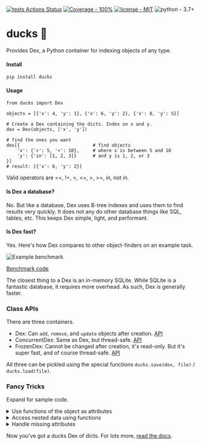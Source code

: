 [![tests Actions Status](https://github.com/manimino/ducks/workflows/tests/badge.svg)](https://github.com/manimino/ducks/actions)
[![Coverage - 100%](https://img.shields.io/static/v1?label=Coverage&message=100%&color=2ea44f)](test/cov.txt)
[![license - MIT](https://img.shields.io/static/v1?label=license&message=MIT&color=2ea44f)](/LICENSE)
![python - 3.7+](https://img.shields.io/static/v1?label=python&message=3.7%2B&color=2ea44f)

# ducks 🦆

Provides Dex, a Python container for indexing objects of any type.

#### Install

```
pip install ducks
```

#### Usage

```
from ducks import Dex

objects = [{'x': 4, 'y': 1}, {'x': 6, 'y': 2}, {'x': 8, 'y': 5}]

# Create a Dex containing the dicts. Index on x and y.
dex = Dex(objects, ['x', 'y'])  

# find the ones you want
dex[{                           # find objects
    'x': {'>': 5, '<': 10},     # where x is between 5 and 10
    'y': {'in': [1, 2, 3]}      # and y is 1, 2, or 3
}]
# result: [{'x': 6, 'y': 2}]
```

Valid operators are ==, !=, <, <=, >, >=, in, not in. 

#### Is Dex a database?

No. But like a database, Dex uses B-tree indexes and uses them to find results very quickly. It does
not any do other database things like SQL, tables, etc. This keeps Dex simple, light, and performant.

#### Is Dex fast?

Yes. Here's how Dex compares to other object-finders on an example task.

![Example benchmark](https://github.com/manimino/ducks/blob/main/examples/img/perf_bench.png)

[Benchmark code](https://github.com/manimino/ducks/blob/main/examples/perf_demo.ipynb)

The closest thing to a Dex is an in-memory SQLite. While SQLite is a fantastic database, it requires
more overhead. As such, Dex is generally faster.

### Class APIs

There are three containers.
 - Dex: Can `add`, `remove`, and `update` objects after creation.
[API]((https://ducks.readthedocs.io/en/latest/ducks.mutable.html#ducks.mutable.main.Dex))
 - ConcurrentDex: Same as Dex, but thread-safe.
[API](https://ducks.readthedocs.io/en/latest/ducks.concurrent.html#ducks.concurrent.main.ConcurrentDex)
 - FrozenDex: Cannot be changed after creation, it's read-only. But it's super fast, and of course thread-safe.
[API](https://ducks.readthedocs.io/en/latest/ducks.frozen.html#ducks.frozen.main.FrozenDex)

All three can be pickled using the special functions `ducks.save(dex, file)` / `ducks.load(file)`. 


### Fancy Tricks

Expand for sample code.

<details>
<summary>Use functions of the object as attributes</summary>
<br />
You can also index on functions evaluated on the object, as if they were attributes.

Find palindromes of length 5 or 7:
```
from ducks import Dex
strings = ['bob', 'fives', 'kayak', 'stats', 'pullup', 'racecar']

# define a function that takes the object as input
def is_palindrome(s):
    return s == s[::-1]

dex = Dex(strings, [is_palindrome, len])
dex[{
    is_palindrome: True, 
    len: {'in': [5, 7]}
}]
# result: ['kayak', 'racecar', 'stats']
```

Functions are evaluated on the object when it is added to the Dex. 

</details>

<details>
<summary>Access nested data using functions</summary>
<br />
Use functions to get values from nested data structures.

```
from ducks import Dex

objs = [
    {'a': {'b': [1, 2, 3]}},
    {'a': {'b': [4, 5, 6]}}
]

def get_nested(obj):
    return obj['a']['b'][0]

dex = Dex(objs, [get_nested])
dex[{get_nested: 4}]
# result: {'a': {'b': [4, 5, 6]}}
```
</details>

<details>
<summary>Handle missing attributes</summary>
<br />

Objects don't need to have every attribute.

 - Objects that are missing an attribute will not be stored under that attribute. This saves lots of memory.
 - To find all objects that have an attribute, match the special value <code>ANY</code>. 
 - To find objects missing the attribute, exclude <code>ANY</code>.
 - In functions, raise <code>MissingAttribute</code> to tell Dex the object is missing.

Example:
```
from ducks import Dex, ANY
from ducks.exceptions import MissingAttribute

objs = [{'a': 1}, {'a': 2}, {}]

def get_a(obj):
    try:
        return obj['a']
    except KeyError:
        raise MissingAttribute  # tell Dex this attribute is missing

dex = Dex(objs, ['a', get_a])

dex[{'a': ANY}]          # result: [{'a': 1}, {'a': 2}]
dex[{get_a: ANY}]        # result: [{'a': 1}, {'a': 2}]
dex[{'a': {'!=': ANY}}]  # result: [{}]
```

Note that `None` is treated as a normal value and is stored.
</details>

Now you've got a ducks Dex of dicts. For lots more, [read the docs](https://ducks.readthedocs.io).
